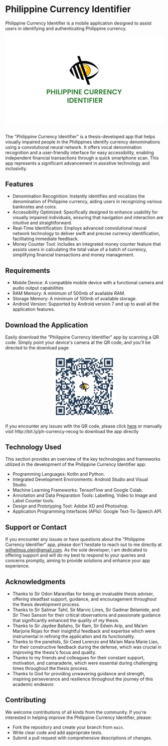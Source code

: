 # Philippine Currency Identifier
Philippine Currency Identifier is a mobile application designed to assist users in identifying and authenticating Philippine currency.

<div align="center">
  <img src="markup/banner.jpg">
</div>

<br>

<p>
The "Philippine Currency Identifier" is a thesis-developed app that helps visually impaired people in the Philippines identify currency denominations using a convolutional neural network. It offers vocal denomination recognition and a user-friendly interface for easy accessibility, enabling independent financial transactions through a quick smartphone scan. This app represents a significant advancement in assistive technology and inclusivity.</p>

## Features
* Denomination Recognition: Instantly identifies and vocalizes the denomination of Philippine currency, aiding users in recognizing various banknotes and coins.
* Accessibility Optimized: Specifically designed to enhance usability for visually impaired individuals, ensuring that navigation and interaction are intuitive and straightforward.
* Real-Time Identification: Employs advanced convolutional neural network technology to deliver swift and precise currency identification, facilitating immediate feedback.
* Money Counter Tool: Includes an integrated money counter feature that assists users in calculating the total value of a batch of currency, simplifying financial transactions and money management.



## Requirements
* Mobile Device: A compatible mobile device with a functional camera and audio output capabilities
* RAM Memory: A minimum of 500mb of available RAM.
* Storage Memory: A minimum of 100mb of available storage.
* Android Version: Supported by Android version 7 and up to avail all the application features.

## Download the Application
<p>Easily download the "Philippine Currency Identifier" app by scanning a QR code. Simply point your device's camera at the QR code, and you'll be directed to the download page</p>

<div align="center">
  <img src="markup/app_qr.png" width="40%">
</div>

<p>If you encounter any issues with the QR code, please click <a target="blank" href="http://bit.ly/ph-currency-recog">here</a> or manually visit http://bit.ly/ph-currency-recog to download the app directly</p>

## Technology Used
This section provides an overview of the key technologies and frameworks utilized in the development of the Philippine Currency Identifier app:

* Programming Languages: Kotlin and Python.
* Integrated Development Environments: Android Studio and Visual Studio.
* Machine Learning Frameworks: TensorFlow and Google Colab.
* Annotation and Data Preparation Tools: LabelImg, Video to Image and Label Counter tools.
* Design and Prototyping Tool: Adobe XD and Photoshop.
* Application Programming Interfaces (APIs): Google Text-To-Speech API.

## Support or Contact
If you encounter any issues or have questions about the "Philippine Currency Identifier" app, please don't hesitate to reach out to me directly at wilhelmus.olejr@gmail.com. As the sole developer, I am dedicated to offering support and will do my best to respond to your queries and concerns promptly, aiming to provide solutions and enhance your app experience.


## Acknowledgments
* Thanks to Sir Odon Maravillas for being an invaluable thesis adviser, offering steadfast support, guidance, and encouragement throughout the thesis development process.
* Thanks to Sir Salimar Tahil, Sir Marvic Lines, Sir Gadmar Belamide, and Sir Theo Sanson for their critical observations and passionate guidance that significantly enhanced the quality of my thesis.
* Thanks to Sir Jaydee Ballaho, Sir Ram, Sir Edwin Arip, and Ma’am Marjorie Rojas for their insightful feedback and expertise which were instrumental in refining the application and its functionality.
* Thanks to the panelists, Sir Ceed Lorenzo and Ma’am Mara Marie Liao, for their constructive feedback during the defense, which was crucial in improving the thesis's focus and quality.
* Thanks to my friends and colleagues for their constant support, motivation, and camaraderie, which were essential during challenging times throughout the thesis process.
* Thanks to God for providing unwavering guidance and strength, inspiring perseverance and resilience throughout the journey of this academic endeavor.

## Contributing
We welcome contributions of all kinds from the community. If you're interested in helping improve the Philippine Currency Identifier, please:
* Fork the repository and create your branch from `main`.
* Write clear code and add appropriate tests.
* Submit a pull request with comprehensive descriptions of changes.
